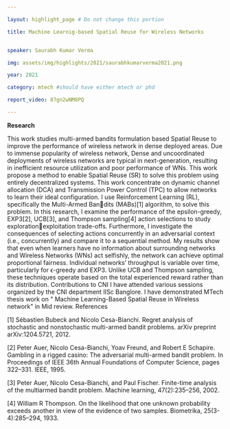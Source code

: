 ```yaml
---

layout: highlight_page # Do not change this portion

title: Machine Learnig-based Spatial Reuse for Wireless Networks


speaker: Saurabh Kumar Verma

img: assets/img/highlights/2021/saurabhkumarverma2021.png

year: 2021

category: mtech #should have either mtech or phd

report_video: 87gn2wNM8PQ

---
```


**Research**

This work studies multi-armed bandits formulation based Spatial Reuse to improve the performance
of wireless network in dense deployed areas. Due to immense popularity of wireless network, Dense
and uncoordinated deployments of wireless networks are typical in next-generation, resulting in
inefficient resource utilization and poor performance of WNs. This work propose a method to enable
Spatial Reuse (SR) to solve this problem using entirely decentralized systems. This work concentrate
on dynamic channel allocation (DCA) and Transmission Power Control (TPC) to allow networks to
learn their ideal configuration. I use Reinforcement Learning (RL), specifically the Multi-Armed Bandits (MABs)[1] algorithm, to solve this problem. In this research, I examine the performance of the
epsilon-greedy, EXP3[2], UCB[3], and Thompson sampling[4] action selections to study explorationexploitation trade-offs. Furthermore, I investigate the consequences of selecting actions concurrently
in an adversarial context (i.e., concurrently) and compare it to a sequential method. My results show
that even when learners have no information about surrounding networks and Wireless Networks
(WNs) act selfishly, the network can achieve optimal proportional fairness. Individual networks’
throughput is variable over time, particularly for ϵ-greedy and EXP3. Unlike UCB and Thompson
sampling, these techniques operate based on the total experienced reward rather than its distribution.
Contributions to CNI
I have attended various sessions organized by the CNI department IISc Banglore. I have demonstrated
MTech thesis work on " Machine Learning-Based Spatial Reuse in Wireless network" in Mid review.
References

[1] Sébastien Bubeck and Nicolo Cesa-Bianchi. Regret analysis of stochastic and nonstochastic
multi-armed bandit problems. arXiv preprint arXiv:1204.5721, 2012.

[2] Peter Auer, Nicolo Cesa-Bianchi, Yoav Freund, and Robert E Schapire. Gambling in a rigged
casino: The adversarial multi-armed bandit problem. In Proceedings of IEEE 36th Annual
Foundations of Computer Science, pages 322–331. IEEE, 1995.

[3] Peter Auer, Nicolo Cesa-Bianchi, and Paul Fischer. Finite-time analysis of the multiarmed bandit
problem. Machine learning, 47(2):235–256, 2002.

[4] William R Thompson. On the likelihood that one unknown probability exceeds another in view
of the evidence of two samples. Biometrika, 25(3-4):285–294, 1933.